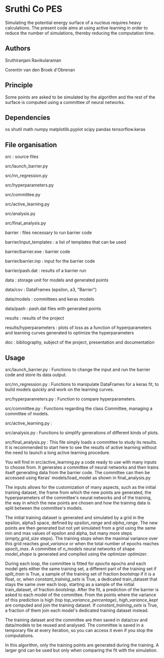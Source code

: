 # Sruthi Co PES

Simulating the potential energy surface of a nucleus requires heavy calculations.
The present code aims at using active learning in order to reduce the number of simulations,
thereby reducing the computation time.

## Authors

Sruthiranjani Ravikularaman

Corentin van den Broek d'Obrenan

## Principle

Some points are asked to be simulated by the algorithm
and the rest of the surface is computed using a committee of neural networks.

## Dependencies

os
shutil
math
numpy
matplotlib.pyplot
scipy
pandas
tensorflow.keras

## File organisation

src : source files

src/launch_barrier.py

src/nn_regression.py

src/hyperparameters.py

src/committee.py

src/active_learning.py

src/analysis.py

src/final_analysis.py

barrier : files necessary to run barrier code

barrier/input_templates : a list of templates that can be used

barrier/barrier.exe : barrier code

barrier/barrier.inp : input for the barrier code

barrier/pash.dat : results of a barrier run

data : storage unit for models and generated points

data/csv : DataFrames (epsilon, a3, "Barrier")

data/models : committees and keras models

data/pash : pash.dat files with generated points

results : results of the project

results/hyperparameters : plots of loss as a function of hyperparameters
                          and learning curves generated to optimize the hyperparameters

doc : bibliography, subject of the project, presentation and documentation

## Usage

src/launch_barrier.py : Functions to change the input and run the barrier code and store its data output.

src/nn_regression.py : Functions to manipulate DataFrames for a keras fit,
to build models quickly and work on the learning curves.

src/hyperparameters.py : Function to compare hyperparameters.

src/committee.py : Functions regarding the class Committee, managing a committee of models.

src/active_learning.py :

src/analysis.py : Functions to simplify generations of different kinds of plots.

src/final_analysis.py : This file simply loads a committee to study its results.
It is recommended to start here to see the results of active learning without the need
to launch a long active learning procedure.


You will find in src/active_learning.py a code ready to use with many inputs to choose from.
It generates a committee of neural networks and then trains itself generating data from the barrier code.
The committee can then be accessed using Keras' models/load_model as shown in final_analysis.py

The inputs allows for the customization of many aspects, such as the initial training dataset,
the frame from which the new points are generated, the hyperparameters of the committee's neural
networks and of the training, the way in which the new points are chosen and how the training
data is split between the committee's models.

The initial training dataset is generated and simulated by a grid in the epsilon, alpha3 space, defined by
*epsilon_range* and *alpha_range*. The new points are then generated but not yet simulated from a grid using the same
min and max values of epsilon and alpha, but many more steps (*empty_grid_size* steps).
The training stops when the maximal variance over this grid reaches *goal_variance* or when
the total number of epochs reaches *epoch_max*.
A committee of *n_models* neural networks of shape *model_shape* is generated and compiled
using the optimizer *optimizer*.

During each loop, the committee is fitted for *epochs* epochs and each model gets either the
same training set, a different part of the training set if *split_train* is True, a sample of
the training set of fraction *bootstrap* if it is a float, or, when *constant_training_sets* is
True, a dedicated train_dataset that stays the same over each loop, starting as a sample of the
initial train_dataset, of fraction *bootstrap*. After the fit, a prediction of the barrier is
asked to each model of the committee. From the points where the variance of this prediction
is high (top *top_variance_percentage*), *high_variance_kept* are computed and join the training
dataset. If *constant_training_sets* is True, a fraction of them join each model's dedicated training
dataset instead.

The training dataset and the committee are then saved in data/csv and data/models to be reused and analysed.
The committee is saved in a temporary file at every iteration, so you can access it even if you stop the computations.

In this algorithm, only the training points are generated during the training. A larger grid can be used but only when
comparing the fit with the simulation.